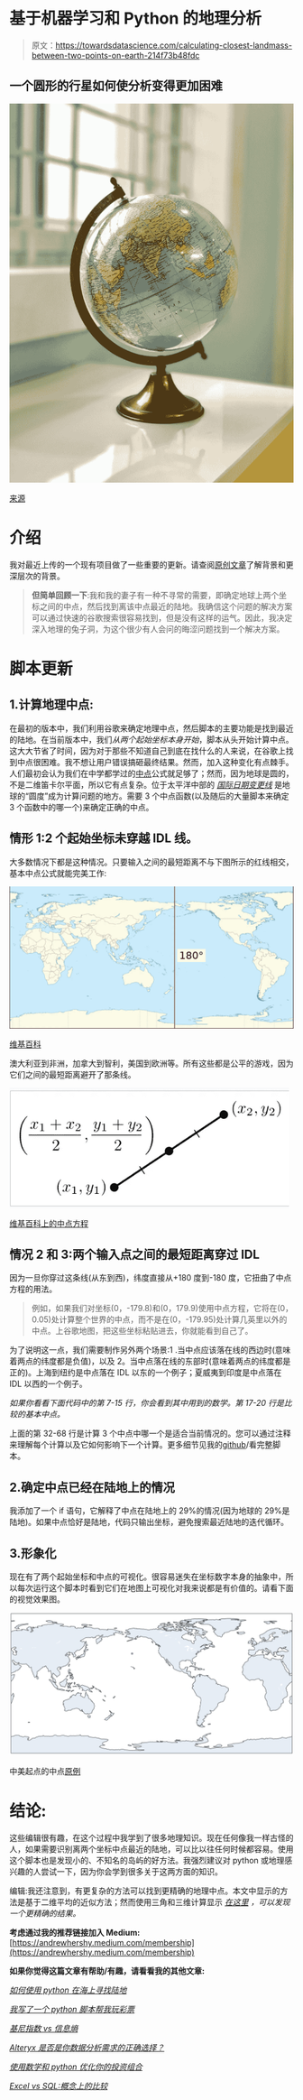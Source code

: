 # 基于机器学习和 Python 的地理分析

> 原文：<https://towardsdatascience.com/calculating-closest-landmass-between-two-points-on-earth-214f73b48fdc>

## 一个圆形的行星如何使分析变得更加困难

![](img/81849a81c3ca9a1e7a13ba80ec495605.png)

[来源](https://unsplash.com/photos/9tmrYLRL7Ww)

# 介绍

我对最近上传的一个现有项目做了一些重要的更新。请查阅[原创文章](https://medium.com/towards-data-science/how-to-find-land-when-youre-at-sea-using-python-48111e5d9795)了解背景和更深层次的背景。

> **但简单回顾一下**:我和我的妻子有一种不寻常的需要，即确定地球上两个坐标之间的中点，然后找到离该中点最近的陆地。我确信这个问题的解决方案可以通过快速的谷歌搜索很容易找到，但是没有这样的运气。因此，我决定深入地理的兔子洞，为这个很少有人会问的晦涩问题找到一个解决方案。

# 脚本更新

## 1.计算地理中点:

在最初的版本中，我们利用谷歌来确定地理中点，然后脚本的主要功能是找到最近的陆地。在当前版本中，我们*从两个起始坐标本身开始*，脚本从头开始计算中点。这大大节省了时间，因为对于那些不知道自己到底在找什么的人来说，在谷歌上找到中点很困难。我不想让用户错误搞砸最终结果。然而，加入这种变化有点棘手。人们最初会认为我们在中学都学过的[中点](https://en.wikipedia.org/wiki/Midpoint)公式就足够了；然而，因为地球是圆的，不是二维笛卡尔平面，所以它有点复杂。位于太平洋中部的 [*国际日期变更线*](https://en.wikipedia.org/wiki/International_Date_Line) 是地球的“圆度”成为计算问题的地方。需要 3 个中点函数(以及随后的大量脚本来确定 3 个函数中的哪一个)来确定正确的中点。

## **情形 1:2 个起始坐标未穿越 IDL 线。**

大多数情况下都是这种情况。只要输入之间的最短距离不与下图所示的红线相交，基本中点公式就能完美工作:

![](img/58ba158be5974e8b0113ea4a9d1b4c91.png)

[维基百科](https://en.wikipedia.org/wiki/180th_meridian#/media/File:Earth_map_with_180th_meridian.jpg)

澳大利亚到非洲，加拿大到智利，美国到欧洲等。所有这些都是公平的游戏，因为它们之间的最短距离避开了那条线。

![](img/ecd7b17164606d67a6985ac04a5fe686.png)

[维基百科上的中点方程](https://en.wikipedia.org/wiki/Midpoint)

## 情况 2 和 3:两个输入点之间的最短距离穿过 IDL

因为一旦你穿过这条线(从东到西)，纬度直接从+180 度到-180 度，它扭曲了中点方程的用法。

> 例如，如果我们对坐标(0，-179.8)和(0，179.9)使用中点方程，它将在(0，0.05)处计算整个世界的中点，而不是在(0，-179.95)处计算几英里以外的中点。上谷歌地图，把这些坐标粘贴进去，你就能看到自己了。

为了说明这一点，我们需要制作另外两个场景:1 .当中点应该落在线的西边时(意味着两点的纬度都是负值)，以及 2。当中点落在线的东部时(意味着两点的纬度都是正的)。上海到纽约是中点落在 IDL 以东的一个例子；夏威夷到印度是中点落在 IDL 以西的一个例子。

*如果你看看下面代码中的第 7-15 行，你会看到其中用到的数学。第 17-20 行是比较的基本中点。*

上面的第 32-68 行是计算 3 个中点中哪一个是适合当前情况的。您可以通过注释来理解每个计算以及它如何影响下一个计算。更多细节见我的[github](https://github.com/ahershy/Land_from_oceanpoint_search/blob/main/Finding_Land_Updates.ipynb)/看完整脚本。

## 2.确定中点已经在陆地上的情况

我添加了一个 if 语句，它解释了中点在陆地上的 29%的情况(因为地球的 29%是陆地)。如果中点恰好是陆地，代码只输出坐标，避免搜索最近陆地的迭代循环。

## 3.形象化

现在有了两个起始坐标和中点的可视化。很容易迷失在坐标数字本身的抽象中，所以每次运行这个脚本时看到它们在地图上可视化对我来说都是有价值的。请看下面的视觉效果图。

![](img/4bca361d05cc52b2e13950be9ce3603f.png)

中美起点的中点[原例](https://medium.com/towards-data-science/how-to-find-land-when-youre-at-sea-using-python-48111e5d9795)

# 结论:

这些编辑很有趣，在这个过程中我学到了很多地理知识。现在任何像我一样古怪的人，如果需要识别离两个坐标中点最近的陆地，可以比以往任何时候都容易。使用这个脚本也是发现小的、不知名的岛屿的好方法。我强烈建议对 python 或地理感兴趣的人尝试一下，因为你会学到很多关于这两方面的知识。

编辑:我还注意到，有更复杂的方法可以找到更精确的地理中点。本文中显示的方法是基于二维平均的近似方法；然而使用三角和三维计算显示 [*在这里*](http://www.geomidpoint.com/example.html) *，可以发现一个更精确的结果。*

**考虑通过我的推荐链接加入 Medium:**[https://andrewhershy.medium.com/membership](https://andrewhershy.medium.com/membership)

**如果你觉得这篇文章有帮助/有趣，请看看我的其他文章:**

[*如何使用 python 在海上寻找陆地*](/how-to-find-land-when-youre-at-sea-using-python-48111e5d9795)

[*我写了一个 python 脚本帮我玩彩票*](/understanding-mega-millions-lottery-using-python-simulation-d2b07d30a7cc)

[*基尼指数 vs 信息熵*](/gini-index-vs-information-entropy-7a7e4fed3fcb)

[*Alteryx 是否是你数据分析需求的正确选择？*](https://link.medium.com/Kq9FcRFB8mb)

[*使用数学和 python 优化你的投资组合*](https://link.medium.com/fk39T8NB8mb)

[*Excel vs SQL:概念上的比较*](https://link.medium.com/8ZJSKcWB8mb)